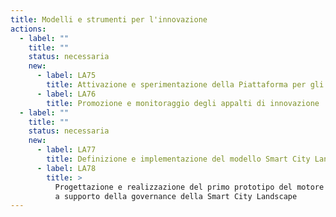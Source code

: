 ```yaml
---
title: Modelli e strumenti per l'innovazione
actions:
  - label: ""
    title: ""
    status: necessaria
    new:
      - label: LA75
        title: Attivazione e sperimentazione della Piattaforma per gli appalti di innovazione
      - label: LA76
        title: Promozione e monitoraggio degli appalti di innovazione
  - label: ""
    title: ""
    status: necessaria
    new:
      - label: LA77
        title: Definizione e implementazione del modello Smart City Landscape
      - label: LA78
        title: >
          Progettazione e realizzazione del primo prototipo del motore predittivo
          a supporto della governance della Smart City Landscape
---
```

